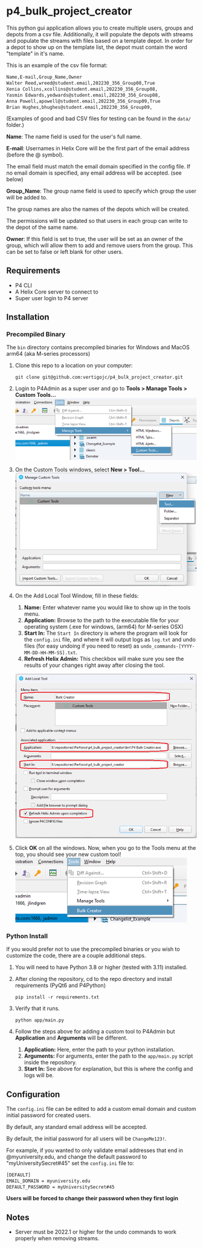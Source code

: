 # p4_bulk_project_creator

This python gui application allows you to create multiple users, groups and depots from a csv file.
Additionally, it will populate the depots with streams and populate the streams with files based on a template depot. In order for a depot to show up on the template list, the depot must contain the word "template" in it's name.

This is an example of the csv file format:
```csv
Name,E-mail,Group_Name,Owner
Walter Reed,wreed@student.email,202230_356_Group08,True
Xenia Collins,xcollins@student.email,202230_356_Group08,
Yasmin Edwards,yedwards@student.email,202230_356_Group08,
Anna Powell,apowell@student.email,202230_356_Group09,True
Brian Hughes,bhughes@student.email,202230_356_Group09,
```

(Examples of good and bad CSV files for testing can be found in the `data/` folder.)

**Name**: The name field is used for the user's full name.

**E-mail**: Usernames in Helix Core will be the first part of the email address (before the @ symbol).

The email field must match the email domain specified in the config file. If no email domain is specified, any email address will be accepted. (see below)

**Group_Name**: The group name field is used to specify which group the user will be added to.

The group names are also the names of the depots which will be created.

The permissions will be updated so that users in each group can write to the depot of the same name.

**Owner**: If this field is set to true, the user will be set as an owner of the group, which will allow them to add and remove users from the group.
This can be set to false or left blank for other users.

## Requirements
- P4 CLI
- A Helix Core server to connect to
- Super user login to P4 server

## Installation
### Precompiled Binary
The `bin` directory contains precompiled binaries for Windows and MacOS arm64 (aka M-series processors)

1. Clone this repo to a location on your computer:
    ```
    git clone git@github.com:vertigojc/p4_bulk_project_creator.git
    ```
2. Login to P4Admin as a super user and go to **Tools > Manage Tools > Custom Tools...**
    ![Tools > Manage Tools > Custom Tools...](images/Tools-Manage_Tools-Custom_Tools.png)
3. On the Custom Tools windows, select **New > Tool...**
    ![Add New Tool](images/New%20Tool.png)
4. On the Add Local Tool Window, fill in these fields:
    
    1. **Name:** Enter whatever name you would like to show up in the tools menu.
    2. **Application:** Browse to the path to the executable file for your operating system (.exe for windows, (arm64) for M-series OSX)
    3. **Start In:** The `Start In` directory is where the program will look for the `config.ini` file, and where it will output logs as `log.txt` and undo files (for easy undoing if you need to reset) as `undo_commands-[YYYY-MM-DD-HH-MM-SS].txt`.
    4. **Refresh Helix Admin:** This checkbox will make sure you see the results of your changes right away after closing the tool.
    
    ![Add Local Tool](images/Add%20Local%20Tool.png)
5. Click **OK** on all the windows. Now, when you go to the Tools menu at the top, you should see your new custom tool!
    ![New Custom Tool in Menu](images/Tool%20In%20Menu.png)

### Python Install
If you would prefer not to use the precompiled binaries or you wish to customize the code, there are a couple additional steps.

1. You will need to have Python 3.8 or higher (tested with 3.11) installed.
2. After cloning the repository, cd to the repo directory and install requirements (PyQt6 and P4Python)
    ```
    pip install -r requirements.txt
    ```
3. Verify that it runs.
    ```
    python app/main.py
    ```
4. Follow the steps above for adding a custom tool to P4Admin but **Application** and **Arguments** will be different.

    1. **Application:** Here, enter the path to your python installation.
    2. **Arguments:** For arguments, enter the path to the `app/main.py` script inside the repository.
    3. **Start In:** See above for explanation, but this is where the config and logs will be.


## Configuration
The `config.ini` file can be edited to add a custom email domain and custom initial password for created users.

By default, any standard email address will be accepted.

By default, the initial password for all users will be `ChangeMe123!`.

For example, if you wanted to only validate email addresses that end in @myuniversity.edu, and change the default password to "myUniversitySecret#45" set the `config.ini` file to:

```
[DEFAULT]
EMAIL_DOMAIN = myuniversity.edu
DEFAULT_PASSWORD = myUniversitySecret#45
```

**Users will be forced to change their password when they first login**

## Notes
- Server must be 2022.1 or higher for the undo commands to work properly when removing streams.
